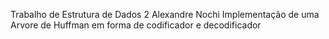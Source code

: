 Trabalho de Estrutura de Dados 2
Alexandre Nochi
Implementação de uma Arvore de Huffman em forma de codificador e decodificador